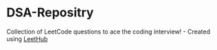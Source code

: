 # DSA-Repositry
Collection of LeetCode questions to ace the coding interview! - Created using [LeetHub](https://github.com/QasimWani/LeetHub)
